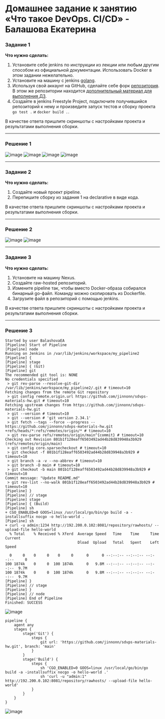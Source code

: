 # Домашнее задание к занятию «Что такое DevOps. СI/СD» - Балашова Екатерина

### Задание 1

**Что нужно сделать:**

1. Установите себе jenkins по инструкции из лекции или любым другим способом из официальной документации. Использовать Docker в этом задании нежелательно.
2. Установите на машину с jenkins [golang](https://golang.org/doc/install).
3. Используя свой аккаунт на GitHub, сделайте себе форк [репозитория](https://github.com/netology-code/sdvps-materials.git). В этом же репозитории находится [дополнительный материал для выполнения ДЗ](https://github.com/netology-code/sdvps-materials/blob/main/CICD/8.2-hw.md).
3. Создайте в jenkins Freestyle Project, подключите получившийся репозиторий к нему и произведите запуск тестов и сборку проекта ```go test .``` и  ```docker build .```.

В качестве ответа пришлите скриншоты с настройками проекта и результатами выполнения сборки.

---

### Решение 1

![image](https://github.com/k1tit/netology-DevOps-hw/blob/main/1.png)
![image](https://github.com/k1tit/netology-DevOps-hw/blob/main/2.png)
![image](https://github.com/k1tit/netology-DevOps-hw/blob/main/3.png)
![image](https://github.com/k1tit/netology-DevOps-hw/blob/main/4.png)

---

### Задание 2

**Что нужно сделать:**

1. Создайте новый проект pipeline.
2. Перепишите сборку из задания 1 на declarative в виде кода.

В качестве ответа пришлите скриншоты с настройками проекта и результатами выполнения сборки.

---

### Решение 2

![image](https://github.com/k1tit/netology-DevOps-hw/blob/main/2.1.png)
![image](https://github.com/k1tit/netology-DevOps-hw/blob/main/2.2.png)


---

### Задание 3

**Что нужно сделать:**

1. Установите на машину Nexus.
2. Создайте raw-hosted репозиторий.
3. Измените pipeline так, чтобы вместо Docker-образа собирался бинарный go-файл. Команду можно скопировать из Dockerfile.
4. Загрузите файл в репозиторий с помощью jenkins.

В качестве ответа пришлите скриншоты с настройками проекта и результатами выполнения сборки.

---

### Решение 3
```
Started by user BalashovaEA
[Pipeline] Start of Pipeline
[Pipeline] node
Running on Jenkins in /var/lib/jenkins/workspace/my_pipeline2
[Pipeline] {
[Pipeline] stage
[Pipeline] { (Git)
[Pipeline] git
The recommended git tool is: NONE
No credentials specified
 > git rev-parse --resolve-git-dir /var/lib/jenkins/workspace/my_pipeline2/.git # timeout=10
Fetching changes from the remote Git repository
 > git config remote.origin.url https://github.com/jinnonn/sdvps-materials-hw.git # timeout=10
Fetching upstream changes from https://github.com/jinnonn/sdvps-materials-hw.git
 > git --version # timeout=10
 > git --version # 'git version 2.34.1'
 > git fetch --tags --force --progress -- https://github.com/jinnonn/sdvps-materials-hw.git +refs/heads/*:refs/remotes/origin/* # timeout=10
 > git rev-parse refs/remotes/origin/main^{commit} # timeout=10
Checking out Revision 801b1f128eaff6503492ad44b28d839948a3b929 (refs/remotes/origin/main)
 > git config core.sparsecheckout # timeout=10
 > git checkout -f 801b1f128eaff6503492ad44b28d839948a3b929 # timeout=10
 > git branch -a -v --no-abbrev # timeout=10
 > git branch -D main # timeout=10
 > git checkout -b main 801b1f128eaff6503492ad44b28d839948a3b929 # timeout=10
Commit message: "Update README.md"
 > git rev-list --no-walk 801b1f128eaff6503492ad44b28d839948a3b929 # timeout=10
[Pipeline] }
[Pipeline] // stage
[Pipeline] stage
[Pipeline] { (Build)
[Pipeline] sh
+ CGO_ENABLED=0 GOOS=linux /usr/local/go/bin/go build -a -installsuffix nocgo -o hello-world .
[Pipeline] sh
+ curl -u admin:1234 http://192.200.0.102:8081/repository/rawhosts/ --upload-file hello-world
  % Total    % Received % Xferd  Average Speed   Time    Time     Time  Current
                                 Dload  Upload   Total   Spent    Left  Speed

  0     0    0     0    0     0      0      0 --:--:-- --:--:-- --:--:--     0
100 1874k    0     0  100 1874k      0   9.8M --:--:-- --:--:-- --:--:--  9.7M
100 1874k    0     0  100 1874k      0   9.8M --:--:-- --:--:-- --:--:--  9.7M
[Pipeline] }
[Pipeline] // stage
[Pipeline] }
[Pipeline] // node
[Pipeline] End of Pipeline
Finished: SUCCESS
```
![image](https://github.com/k1tit/netology-DevOps-hw/blob/main/3.1.png)

```
pipeline {
    agent any
    stages {
        stage('Git') {
            steps {
                git url: 'https://github.com/jinnonn/sdvps-materials-hw.git', branch: 'main'
            }
        }
        stage('Build') {
            steps {
                sh 'CGO_ENABLED=0 GOOS=linux /usr/local/go/bin/go build -a -installsuffix nocgo -o hello-world .'
                sh 'curl -u "admin:1" http://192.200.0.102:8081/repository/rawhosts/ --upload-file hello-world'
            }
        }
    }
}
```
![image](https://github.com/k1tit/netology-DevOps-hw/blob/main/3.4.png)


